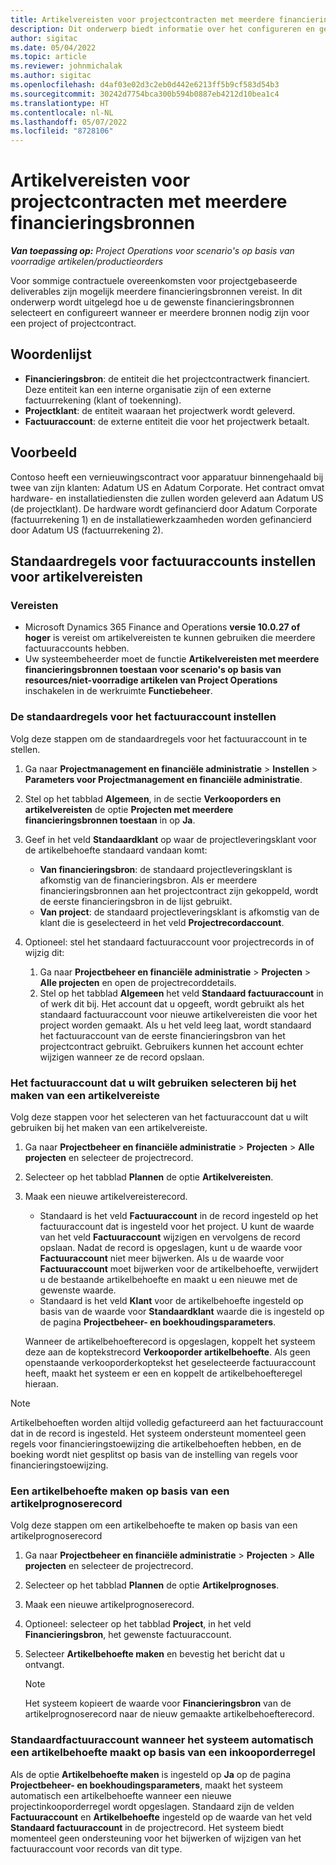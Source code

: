 ```yaml
---
title: Artikelvereisten voor projectcontracten met meerdere financieringsbronnen
description: Dit onderwerp biedt informatie over het configureren en gebruiken van artikelvereisten met meerdere financieringsbronnen.
author: sigitac
ms.date: 05/04/2022
ms.topic: article
ms.reviewer: johnmichalak
ms.author: sigitac
ms.openlocfilehash: d4af03e02d3c2eb0d442e6213ff5b9cf583d54b3
ms.sourcegitcommit: 30242d7754bca300b594b0887eb4212d10bea1c4
ms.translationtype: HT
ms.contentlocale: nl-NL
ms.lasthandoff: 05/07/2022
ms.locfileid: "8728106"
---
```

# <a name="item-requirements-for-project-contracts-with-multiple-funding-sources"></a>Artikelvereisten voor projectcontracten met meerdere financieringsbronnen

_**Van toepassing op:** Project Operations voor scenario's op basis van voorradige artikelen/productieorders_

Voor sommige contractuele overeenkomsten voor projectgebaseerde deliverables zijn mogelijk meerdere financieringsbronnen vereist. In dit onderwerp wordt uitgelegd hoe u de gewenste financieringsbronnen selecteert en configureert wanneer er meerdere bronnen nodig zijn voor een project of projectcontract.

## <a name="terminology"></a>Woordenlijst

- **Financieringsbron**: de entiteit die het projectcontractwerk financiert. Deze entiteit kan een interne organisatie zijn of een externe factuurrekening (klant of toekenning).
- **Projectklant**: de entiteit waaraan het projectwerk wordt geleverd.
- **Factuuraccount**: de externe entiteit die voor het projectwerk betaalt.

## <a name="example"></a>Voorbeeld

Contoso heeft een vernieuwingscontract voor apparatuur binnengehaald bij twee van zijn klanten: Adatum US en Adatum Corporate. Het contract omvat hardware- en installatiediensten die zullen worden geleverd aan Adatum US (de projectklant). De hardware wordt gefinancierd door Adatum Corporate (factuurrekening 1) en de installatiewerkzaamheden worden gefinancierd door Adatum US (factuurrekening 2).

## <a name="set-up-invoice-account-defaulting-rules-for-item-requirements"></a>Standaardregels voor factuuraccounts instellen voor artikelvereisten

### <a name="prerequisites"></a>Vereisten

- Microsoft Dynamics 365 Finance and Operations **versie 10.0.27 of hoger** is vereist om artikelvereisten te kunnen gebruiken die meerdere factuuraccounts hebben.
- Uw systeembeheerder moet de functie **Artikelvereisten met meerdere financieringsbronnen toestaan voor scenario's op basis van resources/niet-voorradige artikelen van Project Operations** inschakelen in de werkruimte **Functiebeheer**.

### <a name="set-up-the-invoice-account-defaulting-rules"></a>De standaardregels voor het factuuraccount instellen

Volg deze stappen om de standaardregels voor het factuuraccount in te stellen.

1. Ga naar **Projectmanagement en financiële administratie** \> **Instellen** \> **Parameters voor Projectmanagement en financiële administratie**.
1. Stel op het tabblad **Algemeen**, in de sectie **Verkooporders en artikelvereisten** de optie **Projecten met meerdere financieringsbronnen toestaan** in op **Ja**.
1. Geef in het veld **Standaardklant** op waar de projectleveringsklant voor de artikelbehoefte standaard vandaan komt:

    - **Van financieringsbron**: de standaard projectleveringsklant is afkomstig van de financieringsbron. Als er meerdere financieringsbronnen aan het projectcontract zijn gekoppeld, wordt de eerste financieringsbron in de lijst gebruikt.
    - **Van project**: de standaard projectleveringsklant is afkomstig van de klant die is geselecteerd in het veld **Projectrecordaccount**.

1. Optioneel: stel het standaard factuuraccount voor projectrecords in of wijzig dit:

    1. Ga naar **Projectbeheer en financiële administratie** \> **Projecten** \> **Alle projecten** en open de projectrecorddetails.
    2. Stel op het tabblad **Algemeen** het veld **Standaard factuuraccount** in of werk dit bij. Het account dat u opgeeft, wordt gebruikt als het standaard factuuraccount voor nieuwe artikelvereisten die voor het project worden gemaakt. Als u het veld leeg laat, wordt standaard het factuuraccount van de eerste financieringsbron van het projectcontract gebruikt. Gebruikers kunnen het account echter wijzigen wanneer ze de record opslaan.

### <a name="select-the-invoice-account-to-use-when-you-create-an-item-requirement"></a>Het factuuraccount dat u wilt gebruiken selecteren bij het maken van een artikelvereiste

Volg deze stappen voor het selecteren van het factuuraccount dat u wilt gebruiken bij het maken van een artikelvereiste.

1. Ga naar **Projectbeheer en financiële administratie** \> **Projecten** \> **Alle projecten** en selecteer de projectrecord.
1. Selecteer op het tabblad **Plannen** de optie **Artikelvereisten**.
1. Maak een nieuwe artikelvereisterecord.

    - Standaard is het veld **Factuuraccount** in de record ingesteld op het factuuraccount dat is ingesteld voor het project. U kunt de waarde van het veld **Factuuraccount** wijzigen en vervolgens de record opslaan. Nadat de record is opgeslagen, kunt u de waarde voor **Factuuraccount** niet meer bijwerken. Als u de waarde voor **Factuuraccount** moet bijwerken voor de artikelbehoefte, verwijdert u de bestaande artikelbehoefte en maakt u een nieuwe met de gewenste waarde.
    - Standaard is het veld **Klant** voor de artikelbehoefte ingesteld op basis van de waarde voor **Standaardklant** waarde die is ingesteld op de pagina **Projectbeheer- en boekhoudingsparameters**.

    Wanneer de artikelbehoefterecord is opgeslagen, koppelt het systeem deze aan de koptekstrecord **Verkooporder artikelbehoefte**. Als geen openstaande verkooporderkoptekst het geselecteerde factuuraccount heeft, maakt het systeem er een en koppelt de artikelbehoefteregel hieraan.

> [!NOTE]
> Artikelbehoeften worden altijd volledig gefactureerd aan het factuuraccount dat in de record is ingesteld. Het systeem ondersteunt momenteel geen regels voor financieringstoewijzing die artikelbehoeften hebben, en de boeking wordt niet gesplitst op basis van de instelling van regels voor financieringstoewijzing.

### <a name="create-an-item-requirement-from-an-item-forecast-record"></a>Een artikelbehoefte maken op basis van een artikelprognoserecord

Volg deze stappen om een artikelbehoefte te maken op basis van een artikelprognoserecord

1. Ga naar **Projectbeheer en financiële administratie** \> **Projecten** \> **Alle projecten** en selecteer de projectrecord.
1. Selecteer op het tabblad **Plannen** de optie **Artikelprognoses**.
1. Maak een nieuwe artikelprognoserecord.
1. Optioneel: selecteer op het tabblad **Project**, in het veld **Financieringsbron**, het gewenste factuuraccount.
1. Selecteer **Artikelbehoefte maken** en bevestig het bericht dat u ontvangt.

    > [!NOTE]
    > Het systeem kopieert de waarde voor **Financieringsbron** van de artikelprognoserecord naar de nieuw gemaakte artikelbehoefterecord.

### <a name="default-invoice-account-when-the-system-automatically-creates-an-item-requirement-from-a-purchase-order-line"></a>Standaardfactuuraccount wanneer het systeem automatisch een artikelbehoefte maakt op basis van een inkooporderregel

Als de optie **Artikelbehoefte maken** is ingesteld op **Ja** op de pagina **Projectbeheer- en boekhoudingsparameters**, maakt het systeem automatisch een artikelbehoefte wanneer een nieuwe projectinkooporderregel wordt opgeslagen. Standaard zijn de velden **Factuuraccount** en **Artikelbehoefte** ingesteld op de waarde van het veld **Standaard factuuraccount** in de projectrecord. Het systeem biedt momenteel geen ondersteuning voor het bijwerken of wijzigen van het factuuraccount voor records van dit type.
